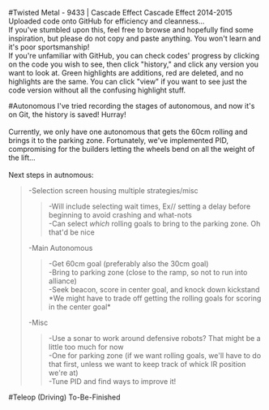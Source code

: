 #Twisted Metal - 9433 | Cascade Effect
Cascade Effect 2014-2015
<br>
Uploaded code onto GitHub for efficiency and cleanness...
<br>
If you've stumbled upon this, feel free to browse and hopefully find some inspiration, but
please do not copy and paste anything. You won't learn and it's poor sportsmanship!
<br>
If you're unfamiliar with GitHub, you can check codes' progress by clicking on the code you wish to see,
then click "history," and click any version you want to look at. Green highlights are additions, red are
deleted, and no highlights are the same. You can click "view" if you want to see just the code version
without all the confusing highlight stuff.

#Autonomous
I've tried recording the stages of autonomous, and now it's on Git, the history is saved! Hurray!
<br><br>
Currently, we only have one autonomous that gets the 60cm rolling and brings it to the parking zone.
Fortunately, we've implemented PID, compromising for the builders letting the wheels bend on all the weight of the lift...
<br><br>
Next steps in autnomous:
<br>
<Blockquote>
  -Selection screen housing multiple strategies/misc
  <Blockquote>
    -Will include selecting wait times, Ex// setting a delay before beginning to avoid crashing and what-nots
    <br>
    -Can select <i>which</i> rolling goals to bring to the parking zone. Oh that'd be nice
  </Blockquote>
  -Main Autonomous
  <Blockquote>
    -Get 60cm goal (preferably also the 30cm goal)
    <br>
    -Bring to parking zone (close to the ramp, so not to run into alliance)
    <br>
    -Seek beacon, score in center goal, and knock down kickstand
    <br>
    *We might have to trade off getting the rolling goals for scoring in the center goal*
  </Blockquote>
  -Misc
  <Blockquote>
    -Use a sonar to work around defensive robots? That might be a little too much for now
    <br>
    -One for parking zone (if we want rolling goals, we'll have to do that first, unless we want to keep track of whick IR position we're at)
    <br>
    -Tune PID and find ways to improve it!
  </Blockquote>
</Blockquote>

#Teleop (Driving)
To-Be-Finished
